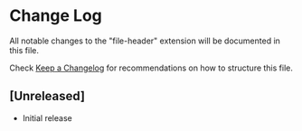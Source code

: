 # Change Log

All notable changes to the "file-header" extension will be documented in this file.

Check [Keep a Changelog](http://keepachangelog.com/) for recommendations on how to structure this file.

## [Unreleased]

- Initial release